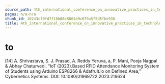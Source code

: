 ```yaml
---
source_path: 4th_international_conference_on_innovative_practices_in_technology_and_managemen.md
pages: n/a-n/a
chunk_id: 10243cf9fd7f18b08e8064e9c679a5f5d5fbe936
title: 4th_international_conference_on_innovative_practices_in_technology_and_managemen
---
```

# to

[14] A. Shrivastava, S. J. Prasad, A. Reddy Yeruva, a, P. Mani, Pooja Nagpal & Abhay Chaturvedi. “IoT (2023).Based RFID Attendance Monitoring System of Students using Arduino ESP8266 & Adafruit.io on Defined Area,” Cybernetics Systems. DOI: 10.1080/01969722.2023.216624
